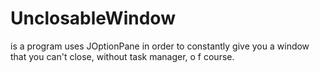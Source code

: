 # UnclosableWindow
is a program 
uses JOptionPane in
order to constantly 
give you a window 
that you can't close, 
without task manager, o
f course.
